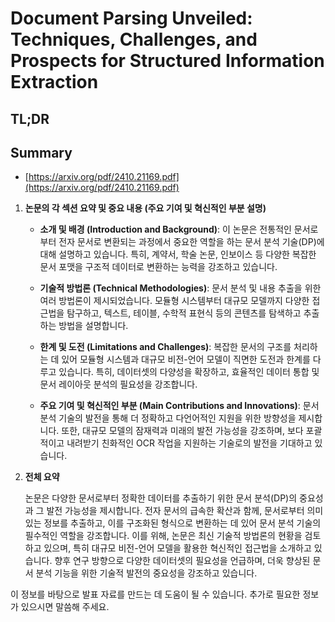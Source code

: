 # Document Parsing Unveiled: Techniques, Challenges, and Prospects for Structured Information Extraction
## TL;DR
## Summary
- [https://arxiv.org/pdf/2410.21169.pdf](https://arxiv.org/pdf/2410.21169.pdf)

1. **논문의 각 섹션 요약 및 중요 내용 (주요 기여 및 혁신적인 부분 설명)**

   - **소개 및 배경 (Introduction and Background)**: 이 논문은 전통적인 문서로부터 전자 문서로 변환되는 과정에서 중요한 역할을 하는 문서 분석 기술(DP)에 대해 설명하고 있습니다. 특히, 계약서, 학술 논문, 인보이스 등 다양한 복잡한 문서 포맷을 구조적 데이터로 변환하는 능력을 강조하고 있습니다.

   - **기술적 방법론 (Technical Methodologies)**: 문서 분석 및 내용 추출을 위한 여러 방법론이 제시되었습니다. 모듈형 시스템부터 대규모 모델까지 다양한 접근법을 탐구하고, 텍스트, 테이블, 수학적 표현식 등의 콘텐츠를 탐색하고 추출하는 방법을 설명합니다.

   - **한계 및 도전 (Limitations and Challenges)**: 복잡한 문서의 구조를 처리하는 데 있어 모듈형 시스템과 대규모 비전-언어 모델이 직면한 도전과 한계를 다루고 있습니다. 특히, 데이터셋의 다양성을 확장하고, 효율적인 데이터 통합 및 문서 레이아웃 분석의 필요성을 강조합니다.

   - **주요 기여 및 혁신적인 부분 (Main Contributions and Innovations)**: 문서 분석 기술의 발전을 통해 더 정확하고 다언어적인 지원을 위한 방향성을 제시합니다. 또한, 대규모 모델의 잠재력과 미래의 발전 가능성을 강조하며, 보다 포괄적이고 내려받기 친화적인 OCR 작업을 지원하는 기술로의 발전을 기대하고 있습니다.

2. **전체 요약**

   논문은 다양한 문서로부터 정확한 데이터를 추출하기 위한 문서 분석(DP)의 중요성과 그 발전 가능성을 제시합니다. 전자 문서의 급속한 확산과 함께, 문서로부터 의미 있는 정보를 추출하고, 이를 구조화된 형식으로 변환하는 데 있어 문서 분석 기술의 필수적인 역할을 강조합니다. 이를 위해, 논문은 최신 기술적 방법론의 현황을 검토하고 있으며, 특히 대규모 비전-언어 모델을 활용한 혁신적인 접근법을 소개하고 있습니다. 향후 연구 방향으로 다양한 데이터셋의 필요성을 언급하며, 더욱 향상된 문서 분석 기능을 위한 기술적 발전의 중요성을 강조하고 있습니다.

이 정보를 바탕으로 발표 자료를 만드는 데 도움이 될 수 있습니다. 추가로 필요한 정보가 있으시면 말씀해 주세요.